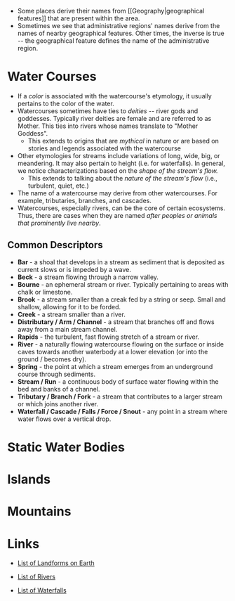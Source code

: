 * Some places derive their names from [[Geography|geographical features]] that are present within the area.
* Sometimes we see that administrative regions' names derive from the names of nearby geographical features.  Other times, the inverse is true -- the geographical feature defines the name of the administrative region.
# Water Courses
* If a *color* is associated with the watercourse's etymology, it usually pertains to the color of the water.
* Watercourses sometimes have ties to *deities* -- river gods and goddesses. Typically river deities are female and are referred to as Mother. This ties into rivers whose names translate to "Mother Goddess".
	* This extends to origins that are *mythical* in nature or are based on stories and legends associated with the watercourse
* Other etymologies for streams include variations of long, wide, big, or meandering. It may also pertain to height (i.e. for waterfalls). In general, we notice characterizations based on the *shape of the stream's flow.*
	* This extends to talking about the *nature of the stream's flow* (i.e., turbulent, quiet, etc.)
* The name of a watercourse may derive from other watercourses. For example, tributaries, branches, and cascades. 
* Watercourses, especially rivers, can be the core of certain ecosystems. Thus, there are cases when they are named *after peoples or animals that prominently live nearby*.

## Common Descriptors
* **Bar** - a shoal that develops in a stream as sediment that is deposited as current slows or is impeded by a wave.
* **Beck** - a stream flowing through a narrow valley.
* **Bourne** - an ephemeral stream or river. Typically pertaining to areas with chalk or limestone.
* **Brook** - a stream smaller than a creak fed by a string or seep. Small and shallow, allowing for it to be forded. 
* **Creek** - a stream smaller than a river. 
* **Distributary / Arm / Channel** - a stream that branches off and flows away from a main stream channel. 
* **Rapids** - the turbulent, fast flowing stretch of a stream or river.
* **River** - a naturally flowing watercourse flowing on the surface or inside caves towards another waterbody at a lower elevation (or into the ground / becomes dry).
* **Spring** - the point at which a stream emerges from an underground course through sediments. 
* **Stream / Run** - a continuous body of surface water flowing within the bed and banks of a channel.
* **Tributary / Branch / Fork** - a stream that contributes to a larger stream or which joins another river. 
* **Waterfall / Cascade / Falls / Force / Snout** - any point in a stream where water flows over a vertical drop.


# Static Water Bodies

# Islands
# Mountains 

# Links
* [List of Landforms on Earth](http://worldlandforms.com/landforms/list-of-all-landforms/)

* [List of Rivers](https://en.wikipedia.org/wiki/Lists_of_rivers)
* [List of Waterfalls](https://en.wikipedia.org/wiki/List_of_waterfalls)